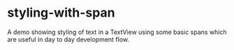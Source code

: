 # styling-with-span
A demo showing styling of text in a TextView using some basic spans which are useful in day to day development flow.
